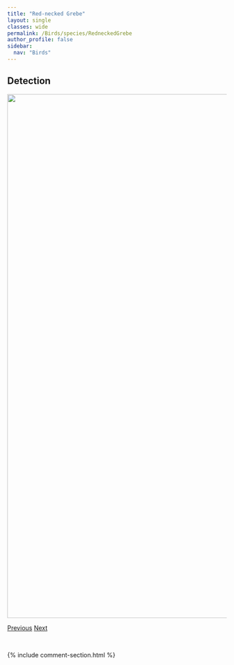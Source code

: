 ```yaml
---
title: "Red-necked Grebe"
layout: single
classes: wide
permalink: /Birds/species/RedneckedGrebe
author_profile: false
sidebar:
  nav: "Birds"
---
```


<h2>Detection</h2>

<a href="https://drive.google.com/uc?export=view&id=1JGYYpdp5TIIHwM8NGZq5we2bSAVc-Q-P">
<img src="https://drive.google.com/uc?export=view&id=1JGYYpdp5TIIHwM8NGZq5we2bSAVc-Q-P" height = "1200" width = "800">
</a>


<a href="/DevelopmentWebsite/Birds/species/RingneckedPheasant" class="pagination--pager" title="Phasianus colchicus">Previous</a> <a href="/DevelopmentWebsite/Birds/species/RednapedSapsucker" class="pagination--pager" title="Sphyrapicus nuchalis">Next</a>

<p>&nbsp;</p>

{% include comment-section.html %}
